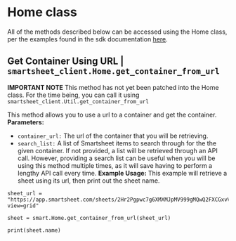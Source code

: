 # Home class
All of the methods described below can be accessed using the Home class, per the examples found in the sdk documentation [here](https://smartsheet-platform.github.io/api-docs/?python#home).

## Get Container Using URL | `smartsheet_client.Home.get_container_from_url`

**IMPORTANT NOTE**
This method has not yet been patched into the Home class. For the time being, you can call it using `smartsheet_client.Util.get_container_from_url`

This method allows you to use a url to a container and get the container.
**Parameters:**
- `container_url:` The url of the container that you will be retrieving.
- `search_list:` A list of Smartsheet items to search through for the the given container. If not provided, a list will be retrieved through an API call. However, providing a search list can be useful when you will be using this method multiple times, as it will save having to perform a lengthy API call every time.
**Example Usage:**
This example will retrieve a sheet using its url, then print out the sheet name.
```
sheet_url = "https://app.smartsheet.com/sheets/2Hr2Pgpwc7g6XMXMJpMV999gMQwQ2FXCGxvV5Mc1?view=grid"

sheet = smart.Home.get_container_from_url(sheet_url)

print(sheet.name)
```